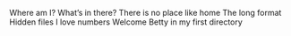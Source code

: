 Where am I?
 What’s in there?
There is no place like home
The long format
Hidden files
I love numbers
Welcome
Betty in my first directory

